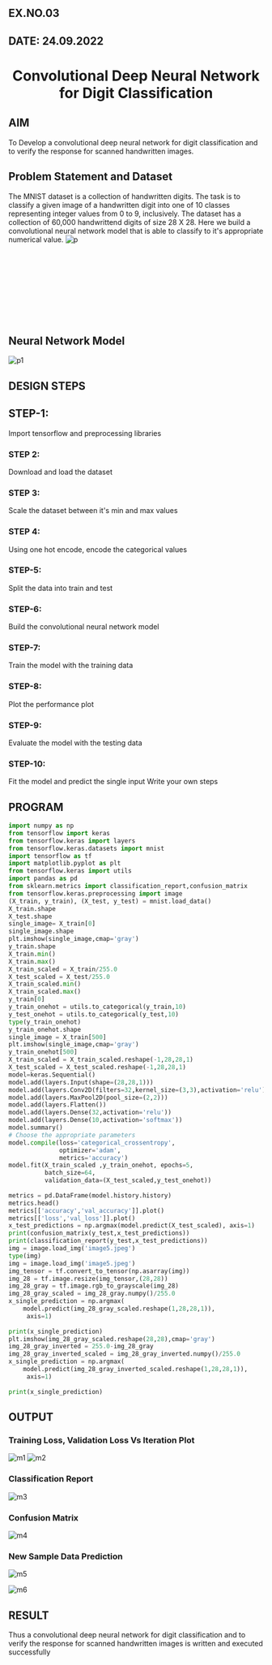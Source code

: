 ## EX.NO.03
## DATE: 24.09.2022
# <p align="center">Convolutional Deep Neural Network for Digit Classification</p>
## AIM
To Develop a convolutional deep neural network for digit classification and to verify the response for scanned handwritten images.

## Problem Statement and Dataset
The MNIST dataset is a collection of handwritten digits. The task is to classify a given image of a handwritten digit into one of 10 classes representing integer values from 0 to 9, inclusively. The dataset has a collection of 60,000 handwrittend digits of size 28 X 28. Here we build a convolutional neural network model that is able to classify to it's appropriate numerical value.
![p](https://user-images.githubusercontent.com/75235704/192095407-1860aa56-3294-44ba-887b-830c58a976ce.png)

<br>
<br>
<br>
<br>
<br>
<br>
<br>
<br>

## Neural Network Model
![p1](https://user-images.githubusercontent.com/75235704/192095420-9673744a-d6f7-4f94-82f2-2f8a6fe6d3e9.png)

## DESIGN STEPS
## STEP-1:
Import tensorflow and preprocessing libraries
### STEP 2:
Download and load the dataset
### STEP 3:
Scale the dataset between it's min and max values
### STEP 4:
Using one hot encode, encode the categorical values
### STEP-5:
Split the data into train and test
### STEP-6:
Build the convolutional neural network model
### STEP-7:
Train the model with the training data
### STEP-8:
Plot the performance plot
### STEP-9:
Evaluate the model with the testing data
### STEP-10:
Fit the model and predict the single input
Write your own steps

## PROGRAM
```py
import numpy as np
from tensorflow import keras
from tensorflow.keras import layers
from tensorflow.keras.datasets import mnist
import tensorflow as tf
import matplotlib.pyplot as plt
from tensorflow.keras import utils
import pandas as pd
from sklearn.metrics import classification_report,confusion_matrix
from tensorflow.keras.preprocessing import image
(X_train, y_train), (X_test, y_test) = mnist.load_data()
X_train.shape
X_test.shape
single_image= X_train[0]
single_image.shape
plt.imshow(single_image,cmap='gray')
y_train.shape
X_train.min()
X_train.max()
X_train_scaled = X_train/255.0
X_test_scaled = X_test/255.0
X_train_scaled.min()
X_train_scaled.max()
y_train[0]
y_train_onehot = utils.to_categorical(y_train,10)
y_test_onehot = utils.to_categorical(y_test,10)
type(y_train_onehot)
y_train_onehot.shape
single_image = X_train[500]
plt.imshow(single_image,cmap='gray')
y_train_onehot[500]
X_train_scaled = X_train_scaled.reshape(-1,28,28,1)
X_test_scaled = X_test_scaled.reshape(-1,28,28,1)
model=keras.Sequential()
model.add(layers.Input(shape=(28,28,1)))
model.add(layers.Conv2D(filters=32,kernel_size=(3,3),activation='relu'))
model.add(layers.MaxPool2D(pool_size=(2,2)))
model.add(layers.Flatten())
model.add(layers.Dense(32,activation='relu'))
model.add(layers.Dense(10,activation='softmax'))
model.summary()
# Choose the appropriate parameters
model.compile(loss='categorical_crossentropy',
              optimizer='adam',
              metrics='accuracy')
model.fit(X_train_scaled ,y_train_onehot, epochs=5,
          batch_size=64, 
          validation_data=(X_test_scaled,y_test_onehot))
          
metrics = pd.DataFrame(model.history.history)
metrics.head()
metrics[['accuracy','val_accuracy']].plot()
metrics[['loss','val_loss']].plot()
x_test_predictions = np.argmax(model.predict(X_test_scaled), axis=1)
print(confusion_matrix(y_test,x_test_predictions))
print(classification_report(y_test,x_test_predictions))
img = image.load_img('image5.jpeg')
type(img)
img = image.load_img('image5.jpeg')
img_tensor = tf.convert_to_tensor(np.asarray(img))
img_28 = tf.image.resize(img_tensor,(28,28))
img_28_gray = tf.image.rgb_to_grayscale(img_28)
img_28_gray_scaled = img_28_gray.numpy()/255.0
x_single_prediction = np.argmax(
    model.predict(img_28_gray_scaled.reshape(1,28,28,1)),
     axis=1)
     
print(x_single_prediction)
plt.imshow(img_28_gray_scaled.reshape(28,28),cmap='gray')
img_28_gray_inverted = 255.0-img_28_gray
img_28_gray_inverted_scaled = img_28_gray_inverted.numpy()/255.0
x_single_prediction = np.argmax(
    model.predict(img_28_gray_inverted_scaled.reshape(1,28,28,1)),
     axis=1)
     
print(x_single_prediction)
```

## OUTPUT

### Training Loss, Validation Loss Vs Iteration Plot
![m1](https://user-images.githubusercontent.com/75235704/192095252-15e029b2-537a-4ffc-a892-a008b954ff76.PNG)
![m2](https://user-images.githubusercontent.com/75235704/192095259-2c9f23f4-4342-4d01-b3ce-8797dea2a5d1.PNG)



### Classification Report
![m3](https://user-images.githubusercontent.com/75235704/192095313-54dcd0d1-6dea-4a0b-aafe-623144fac958.PNG)


### Confusion Matrix

![m4](https://user-images.githubusercontent.com/75235704/192095335-432c1196-5a8c-4458-872c-4dbea0155d72.PNG)

### New Sample Data Prediction
![m5](https://user-images.githubusercontent.com/75235704/192095356-52384564-4fac-4093-abed-56ee5dd1eb70.PNG)

![m6](https://user-images.githubusercontent.com/75235704/192095359-770caf38-2ab7-42bf-bc6d-4cdd37c9a3c1.PNG)


## RESULT
Thus a convolutional deep neural network for digit classification and to verify the response for scanned handwritten images is written and executed successfully
